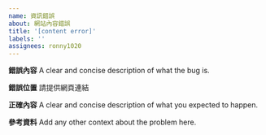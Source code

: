 ```yaml
---
name: 資訊錯誤
about: 網站內容錯誤
title: '[content error]'
labels: ''
assignees: ronny1020
---
```


**錯誤內容**
A clear and concise description of what the bug is.

**錯誤位置**
請提供網頁連結

**正確內容**
A clear and concise description of what you expected to happen.

**參考資料**
Add any other context about the problem here.
